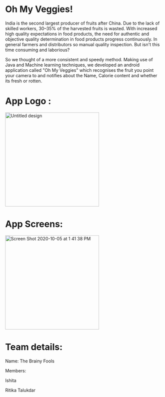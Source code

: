 # Oh My Veggies!
India is the second largest producer of fruits after China. Due to the lack of skilled workers, 30–35% of the harvested fruits is wasted. With increased high quality expectations in food products, the need for authentic and objective quality determination in food products progress continuously. In general farmers and distributors  so manual quality inspection. But isn't this time consuming and laborious? 

So we thought of a more consistent and speedy method. Making use of Java and Machine learning techniques, we developed an android application called "Oh My Veggies" which recognises the fruit you point your camera to and notifies about the Name, Calorie content and whether its fresh or rotten.
# App Logo : 
<img width="300" alt="Untitled design" src="https://user-images.githubusercontent.com/71023544/95056558-8bba9a00-0712-11eb-8c7e-95eba1aa725b.png">


# App Screens: 
<img width="300" alt="Screen Shot 2020-10-05 at 1 41 38 PM" src="https://user-images.githubusercontent.com/71023544/95056784-d76d4380-0712-11eb-8b71-d37f4030b0ac.png">


# Team details:
Name: The Brainy Fools

Members: 

Ishita

Ritika Talukdar
